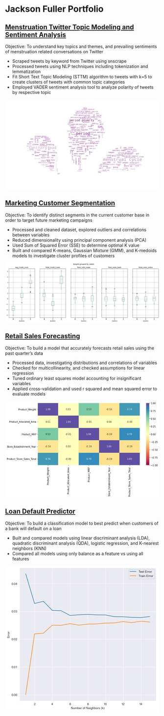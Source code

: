 # Jackson Fuller Portfolio

## [Menstruation Twitter Topic Modeling and Sentiment Analysis](https://github.com/LoveYourMenses/twitter-attitudes/)
Objective: To understand key topics and themes, and prevailing sentiments of menstruation related conversations on Twitter
- Scraped tweets by keyword from Twitter using snscrape
- Processed tweets using NLP techniques including tokenization and lemmatization
- Fit Short Text Topic Modeling (STTM) algorithm to tweets with k=5 to create clusters of tweets with common topic categories
- Employed VADER sentiment analysis tool to analyze polarity of tweets by respective topic

![](/images/wordcloud_menstruation.jpeg)

## [Marketing Customer Segmentation](https://github.com/jacksondfuller/customer_segmentation)
Objective: To identify distinct segments in the current customer base in order to target future marketing campaigns
- Processed and cleaned dataset, explored outliers and correlations between variables
- Reduced dimensionality using principal component analysis (PCA)
- Used Sum of Squared Error (SSE) to determine optimal K value
- Built and compared K-means, Gaussian Mixture (GMM), and K-medoids models to investigate cluster profiles of customers

![](/images/kmeans_segments.jpeg)

## [Retail Sales Forecasting](https://github.com/jacksondfuller/retail_sales)
Objective: To build a model that accurately forecasts retail sales using the past quarter’s data
- Processed data, investigating distributions and correlations of variables
- Checked for multicollinearity, and checked assumptions for linear regression
- Tuned ordinary least squares model accounting for insignificant variables
- Applied cross-validation and used r squared and mean squared error to evaluate models

![](/images/corr_sales.jpeg)

## [Loan Default Predictor](https://github.com/jacksondfuller/loan_default)
Objective: To build a classification model to best predict when customers of a bank will default on a loan
- Built and compared models using linear discriminant analysis (LDA), quadratic discriminant analysis (QDA), logistic regression, and K-nearest neighbors (KNN)
- Compared all models using only balance as a feature vs using all features

![](/images/knn_loan.png)
